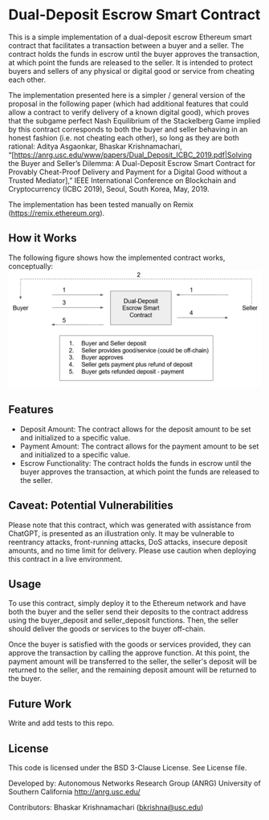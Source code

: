 # Dual-Deposit Escrow Smart Contract

This is a simple implementation of a dual-deposit escrow Ethereum smart contract that facilitates a transaction between a buyer and a seller. The contract holds the funds in escrow until the buyer approves the transaction, at which point the funds are released to the seller. It is intended to protect buyers and sellers of any physical or digital good or service from cheating each other.

The implementation presented here is a simpler / general version of the proposal in the following paper (which had additional features that could allow a contract to verify delivery of a known digital good), which proves that the subgame perfect Nash Equilibrium of the Stackelberg Game implied by this contract corresponds to both the buyer and seller behaving in an honest fashion (i.e. not cheating each other), so long as they are both rational: Aditya Asgaonkar, Bhaskar Krishnamachari, “[https://anrg.usc.edu/www/papers/Dual_Deposit_ICBC_2019.pdf|Solving the Buyer and Seller’s Dilemma: A Dual-Deposit Escrow Smart Contract for Provably Cheat-Proof Delivery and Payment for a Digital Good without a Trusted Mediator],” IEEE International Conference on Blockchain and Cryptocurrency (ICBC 2019), Seoul, South Korea, May, 2019.

The implementation has been tested manually on Remix (https://remix.ethereum.org). 

## How it Works
The following figure shows how the implemented contract works, conceptually:
<img src="dde.png" alt="DDE contract illustration" width="600"/>
                                                          

## Features

* Deposit Amount: The contract allows for the deposit amount to be set and initialized to a specific value.
* Payment Amount: The contract allows for the payment amount to be set and initialized to a specific value.
* Escrow Functionality: The contract holds the funds in escrow until the buyer approves the transaction, at which point the funds are released to the seller.

## Caveat: Potential Vulnerabilities
Please note that this contract, which was generated with assistance from ChatGPT, is presented as an illustration only. It may be vulnerable to reentrancy attacks, front-running attacks, DoS attacks, insecure deposit amounts, and no time limit for delivery. Please use caution when deploying this contract in a live environment.

## Usage
To use this contract, simply deploy it to the Ethereum network and have both the buyer and the seller send their deposits to the contract address using the buyer_deposit and seller_deposit functions. Then, the seller should deliver the goods or services to the buyer off-chain.

Once the buyer is satisfied with the goods or services provided, they can approve the transaction by calling the approve function. At this point, the payment amount will be transferred to the seller, the seller's deposit will be returned to the seller, and the remaining deposit amount will be returned to the buyer.

## Future Work
Write and add tests to this repo.

## License
This code is licensed under the BSD 3-Clause License. See License file. 

Developed by:
Autonomous Networks Research Group (ANRG)
University of Southern California
http://anrg.usc.edu/

Contributors:
Bhaskar Krishnamachari (bkrishna@usc.edu)
